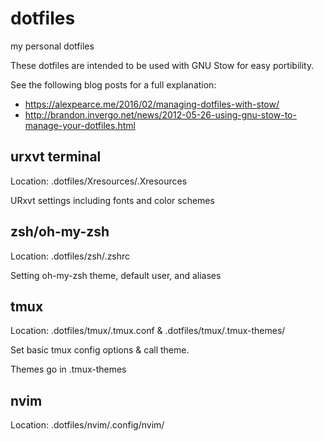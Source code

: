 # dotfiles
my personal dotfiles

These dotfiles are intended to be used with GNU Stow for easy portibility.

See the following blog posts for a full explanation:
- https://alexpearce.me/2016/02/managing-dotfiles-with-stow/
- http://brandon.invergo.net/news/2012-05-26-using-gnu-stow-to-manage-your-dotfiles.html

## urxvt terminal
Location: .dotfiles/Xresources/.Xresources

URxvt settings including fonts and color schemes

## zsh/oh-my-zsh
Location: .dotfiles/zsh/.zshrc

Setting oh-my-zsh theme, default user, and aliases

## tmux
Location: .dotfiles/tmux/.tmux.conf & .dotfiles/tmux/.tmux-themes/

Set basic tmux config options & call theme.

Themes go in .tmux-themes

## nvim
Location: .dotfiles/nvim/.config/nvim/


